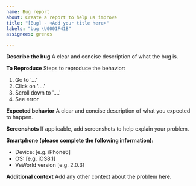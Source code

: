 ```yaml
---
name: Bug report
about: Create a report to help us improve
title: "[Bug] - <Add your title here>"
labels: "bug \U0001F41B"
assignees: grenos

---
```


**Describe the bug**
A clear and concise description of what the bug is.

**To Reproduce**
Steps to reproduce the behavior:
1. Go to '...'
2. Click on '....'
3. Scroll down to '....'
4. See error

**Expected behavior**
A clear and concise description of what you expected to happen.

**Screenshots**
If applicable, add screenshots to help explain your problem.

**Smartphone (please complete the following information):**
 - Device: [e.g. iPhone6]
 - OS: [e.g. iOS8.1]
 - VeWorld version [e.g. 2.0.3]

**Additional context**
Add any other context about the problem here.
